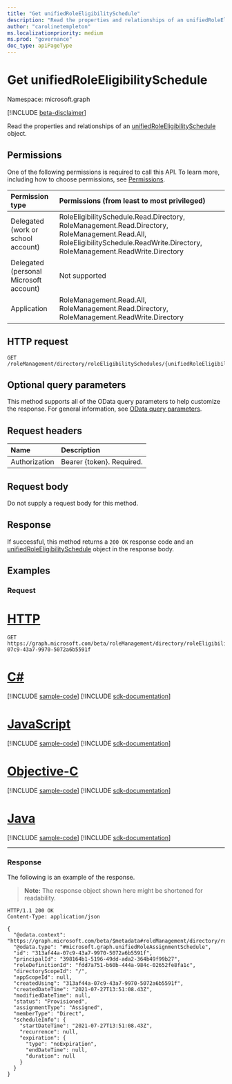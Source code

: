 ```yaml
---
title: "Get unifiedRoleEligibilitySchedule"
description: "Read the properties and relationships of an unifiedRoleEligibilitySchedule object."
author: "carolinetempleton"
ms.localizationpriority: medium
ms.prod: "governance"
doc_type: apiPageType
---
```


# Get unifiedRoleEligibilitySchedule
Namespace: microsoft.graph

[!INCLUDE [beta-disclaimer](../../includes/beta-disclaimer.md)]

Read the properties and relationships of an [unifiedRoleEligibilitySchedule](../resources/unifiedroleeligibilityschedule.md) object.

## Permissions
One of the following permissions is required to call this API. To learn more, including how to choose permissions, see [Permissions](/graph/permissions-reference).

|Permission type|Permissions (from least to most privileged)|
|:---|:---|
|Delegated (work or school account)|RoleEligibilitySchedule.Read.Directory, RoleManagement.Read.Directory, RoleManagement.Read.All, RoleEligibilitySchedule.ReadWrite.Directory, RoleManagement.ReadWrite.Directory |
|Delegated (personal Microsoft account)|Not supported|
|Application|RoleManagement.Read.All, RoleManagement.Read.Directory, RoleManagement.ReadWrite.Directory|

## HTTP request

<!-- {
  "blockType": "ignored"
}
-->
``` http
GET /roleManagement/directory/roleEligibilitySchedules/{unifiedRoleEligibilitySchedulesId}
```

## Optional query parameters
This method supports all of the OData query parameters to help customize the response. For general information, see [OData query parameters](/graph/query-parameters).

## Request headers
|Name|Description|
|:---|:---|
|Authorization|Bearer {token}. Required.|

## Request body
Do not supply a request body for this method.

## Response

If successful, this method returns a `200 OK` response code and an [unifiedRoleEligibilitySchedule](../resources/unifiedroleeligibilityschedule.md) object in the response body.

## Examples

### Request

# [HTTP](#tab/http)
<!-- {
  "blockType": "request",
  "name": "get_unifiedroleeligibilityschedule"
}
-->
``` http
GET https://graph.microsoft.com/beta/roleManagement/directory/roleEligibilitySchedules/313af44a-07c9-43a7-9970-5072a6b5591f
```
# [C#](#tab/csharp)
[!INCLUDE [sample-code](../includes/snippets/csharp/get-unifiedroleeligibilityschedule-csharp-snippets.md)]
[!INCLUDE [sdk-documentation](../includes/snippets/snippets-sdk-documentation-link.md)]

# [JavaScript](#tab/javascript)
[!INCLUDE [sample-code](../includes/snippets/javascript/get-unifiedroleeligibilityschedule-javascript-snippets.md)]
[!INCLUDE [sdk-documentation](../includes/snippets/snippets-sdk-documentation-link.md)]

# [Objective-C](#tab/objc)
[!INCLUDE [sample-code](../includes/snippets/objc/get-unifiedroleeligibilityschedule-objc-snippets.md)]
[!INCLUDE [sdk-documentation](../includes/snippets/snippets-sdk-documentation-link.md)]

# [Java](#tab/java)
[!INCLUDE [sample-code](../includes/snippets/java/get-unifiedroleeligibilityschedule-java-snippets.md)]
[!INCLUDE [sdk-documentation](../includes/snippets/snippets-sdk-documentation-link.md)]

---



### Response

The following is an example of the response.
>**Note:** The response object shown here might be shortened for readability.
<!-- {
  "blockType": "response",
  "truncated": true,
  "@odata.type": "microsoft.graph.unifiedRoleEligibilitySchedule"
}
-->
``` http
HTTP/1.1 200 OK
Content-Type: application/json

{
  "@odata.context": "https://graph.microsoft.com/beta/$metadata#roleManagement/directory/roleEligibilitySchedules/$entity",
  "@odata.type": "#microsoft.graph.unifiedRoleAssignmentSchedule",
  "id": "313af44a-07c9-43a7-9970-5072a6b5591f",
  "principalId": "398164b1-5196-49dd-ada2-364b49f99b27",
  "roleDefinitionId": "fdd7a751-b60b-444a-984c-02652fe8fa1c",
  "directoryScopeId": "/",
  "appScopeId": null,
  "createdUsing": "313af44a-07c9-43a7-9970-5072a6b5591f",
  "createdDateTime": "2021-07-27T13:51:08.43Z",
  "modifiedDateTime": null,
  "status": "Provisioned",
  "assignmentType": "Assigned",
  "memberType": "Direct",
  "scheduleInfo": {
    "startDateTime": "2021-07-27T13:51:08.43Z",
    "recurrence": null,
    "expiration": {
      "type": "noExpiration",
      "endDateTime": null,
      "duration": null
    }
  }
}
```

